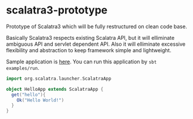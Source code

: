 # scalatra3-prototype

Prototype of Scalatra3 which will be fully restructured on clean code base.

Basically Scalatra3 respects existing Scalatra API, but it will elliminate ambiguous API and servlet dependent API. Also it will elliminate excessive flexibility and abstraction to keep framework simple and lightweight.

Sample application is [here](https://github.com/takezoe/scalatra3-prototype/blob/master/examples/src/main/scala/org/scalatra/examples/ScalatraSampleApp.scala). You can run this application by `sbt examples/run`.

```scala
import org.scalatra.launcher.ScalatraApp

object HelloApp extends ScalatraApp {
  get("hello"){
    Ok("Hello World!")
  }
}
```